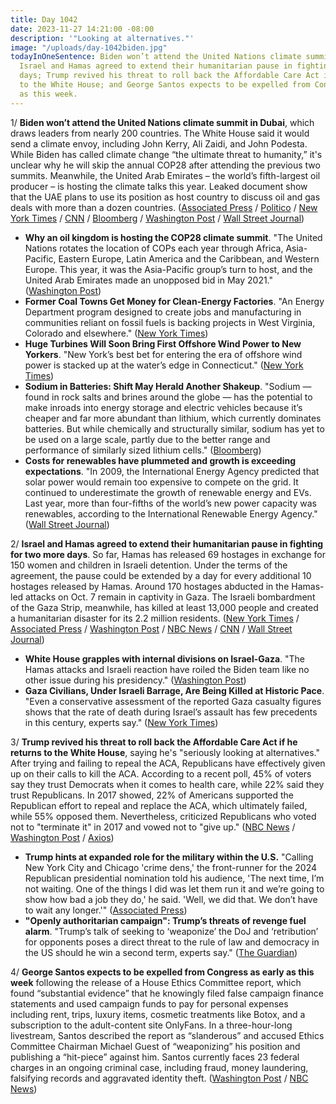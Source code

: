 ```yaml
---
title: Day 1042
date: 2023-11-27 14:21:00 -08:00
description: '"Looking at alternatives."'
image: "/uploads/day-1042biden.jpg"
todayInOneSentence: Biden won’t attend the United Nations climate summit in Dubai;
  Israel and Hamas agreed to extend their humanitarian pause in fighting for two more
  days; Trump revived his threat to roll back the Affordable Care Act if he returns
  to the White House; and George Santos expects to be expelled from Congress as early
  as this week.
---
```


1/ **Biden won’t attend the United Nations climate summit in Dubai**, which draws leaders from nearly 200 countries. The White House said it would send a climate envoy, including John Kerry, Ali Zaidi, and John Podesta. While Biden has called climate change “the ultimate threat to humanity,” it's unclear why he will skip the annual COP28 after attending the previous two summits. Meanwhile, the United Arab Emirates – the world’s fifth-largest oil producer – is hosting the climate talks this year. Leaked document show that the UAE plans to use its position as host country to discuss oil and gas deals with more than a dozen countries. ([Associated Press](https://apnews.com/article/climate-cop28-biden-climate-change-fossil-fuels-ab76a0325549b8b15b453361b2ca43b8) / [Politico](https://www.politico.eu/article/uae-cop28-climate-oil-gas-deal-leak-sultan-ahmed-al-jaber/) / [New York Times](https://www.nytimes.com/2023/11/26/climate/biden-climate-cop28-dubai.html) / [CNN](https://www.cnn.com/2023/11/27/politics/joe-biden-cop-28/index.html) / [Bloomberg](https://www.bloomberg.com/news/articles/2023-11-27/president-biden-plans-to-skip-cop28-climate-summit-in-dubai?sref=MIBMEEoj) / [Washington Post](https://www.washingtonpost.com/climate-environment/2023/11/26/biden-cop28-climate-summit-dubai/) / [Wall Street Journal](https://www.wsj.com/politics/policy/biden-to-skip-u-n-climate-summit-drawing-grumbles-from-environmentalists-b3de30be?mod=hp_lead_pos10))

* **Why an oil kingdom is hosting the COP28 climate summit**. "The United Nations rotates the location of COPs each year through Africa, Asia-Pacific, Eastern Europe, Latin America and the Caribbean, and Western Europe. This year, it was the Asia-Pacific group’s turn to host, and the United Arab Emirates made an unopposed bid in May 2021." ([Washington Post](https://www.washingtonpost.com/climate-environment/2023/11/27/cop28-climate-summit-dubai/))
* **Former Coal Towns Get Money for Clean-Energy Factories**. "An Energy Department program designed to create jobs and manufacturing in communities reliant on fossil fuels is backing projects in West Virginia, Colorado and elsewhere." ([New York Times](https://www.nytimes.com/2023/11/27/climate/clean-energy-funding-coal-communities.html))
* **Huge Turbines Will Soon Bring First Offshore Wind Power to New Yorkers**. "New York’s best bet for entering the era of offshore wind power is stacked up at the water’s edge in Connecticut." ([New York Times](https://www.nytimes.com/2023/11/27/nyregion/offshore-wind-power-farm-ny.html))
* **Sodium in Batteries: Shift May Herald Another Shakeup**. "Sodium — found in rock salts and brines around the globe — has the potential to make inroads into energy storage and electric vehicles because it’s cheaper and far more abundant than lithium, which currently dominates batteries. But while chemically and structurally similar, sodium has yet to be used on a large scale, partly due to the better range and performance of similarly sized lithium cells." ([Bloomberg](https://www.bloomberg.com/news/articles/2023-11-26/sodium-in-ev-and-storage-batteries-may-herald-another-shakeup?sref=MIBMEEoj))
* **Costs for renewables have plummeted and growth is exceeding expectations**. "In 2009, the International Energy Agency predicted that solar power would remain too expensive to compete on the grid. It continued to underestimate the growth of renewable energy and EVs. Last year, more than four-fifths of the world’s new power capacity was renewables, according to the International Renewable Energy Agency." ([Wall Street Journal](https://www.wsj.com/business/energy-oil/now-for-some-good-news-about-climate-27236f56?mod=hp_lead_pos11))

2/ **Israel and Hamas agreed to extend their humanitarian pause in fighting for two more days**. So far, Hamas has released 69 hostages in exchange for 150 women and children in Israeli detention. Under the terms of the agreement, the pause could be extended by a day for every additional 10 hostages released by Hamas. Around 170 hostages abducted in the Hamas-led attacks on Oct. 7 remain in captivity in Gaza. The Israeli bombardment of the Gaza Strip, meanwhile, has killed at least 13,000 people and created a humanitarian disaster for its 2.2 million residents. ([New York Times](https://www.nytimes.com/live/2023/11/27/world/israel-hamas-hostages-gaza-war) / [Associated Press](https://apnews.com/article/israel-hamas-war-live-updates-11-27-2023-6461907528e1f22ce7957bc5574f0efc) / [Washington Post](https://www.washingtonpost.com/world/2023/11/27/israel-hamas-war-hostages-news-gaza-palestine/) / [NBC News](https://www.nbcnews.com/news/world/live-blog/israel-hamas-war-live-updates-hostages-rcna126751) / [CNN](https://www.cnn.com/middleeast/live-news/israel-hamas-war-gaza-news-11-27-23/index.html) / [Wall Street Journal](https://www.wsj.com/livecoverage/israel-hamas-war-gaza-strip-2023-11-21))

* **White House grapples with internal divisions on Israel-Gaza**. "The Hamas attacks and Israeli reaction have roiled the Biden team like no other issue during his presidency." ([Washington Post](https://www.washingtonpost.com/politics/2023/11/26/biden-white-house-divisions-israel-gaza/))
* **Gaza Civilians, Under Israeli Barrage, Are Being Killed at Historic Pace**. "Even a conservative assessment of the reported Gaza casualty figures shows that the rate of death during Israel’s assault has few precedents in this century, experts say." ([New York Times](https://www.nytimes.com/2023/11/25/world/middleeast/israel-gaza-death-toll.html))

3/ **Trump revived his threat to roll back the Affordable Care Act if he returns to the White House**, saying he's "seriously looking at alternatives." After trying and failing to repeal the ACA, Republicans have effectively given up on their calls to kill the ACA. According to a recent poll, 45% of voters say they trust Democrats when it comes to health care, while 22% said they trust Republicans. In 2017 showed, 22% of Americans supported the Republican effort to repeal and replace the ACA, which ultimately failed, while 55% opposed them. Nevertheless, criticized Republicans who voted not to "terminate it" in 2017 and vowed not to "give up." ([NBC News](https://www.nbcnews.com/politics/2024-election/trump-revives-push-eliminate-obamacare-sparking-biden-campaign-pushbac-rcna126768) / [Washington Post](https://www.washingtonpost.com/politics/2023/11/27/trump-repeal-obamacare/) / [Axios](https://www.axios.com/2023/11/26/trump-obamacare-affordable-care-act))

* **Trump hints at expanded role for the military within the U.S.** "Calling New York City and Chicago 'crime dens,' the front-runner for the 2024 Republican presidential nomination told his audience, 'The next time, I’m not waiting. One of the things I did was let them run it and we’re going to show how bad a job they do,' he said. 'Well, we did that. We don’t have to wait any longer.'" ([Associated Press](https://apnews.com/article/trump-military-insurrection-act-2024-election-03858b6291e4721991b5a18c2dfb3c36))
* **"Openly authoritarian campaign": Trump’s threats of revenge fuel alarm**. "Trump’s talk of seeking to ‘weaponize’ the DoJ and ‘retribution’ for opponents poses a direct threat to the rule of law and democracy in the US should he win a second term, experts say." ([The Guardian](https://www.theguardian.com/us-news/2023/nov/22/trump-revenge-game-plan-alarm))

4/ **George Santos expects to be expelled from Congress as early as this week** following the release of a House Ethics Committee report, which found “substantial evidence” that he knowingly filed false campaign finance statements and used campaign funds to pay for personal expenses including rent, trips, luxury items, cosmetic treatments like Botox, and a subscription to the adult-content site OnlyFans. In a three-hour-long livestream, Santos described the report as “slanderous” and accused Ethics Committee Chairman Michael Guest of “weaponizing” his position and publishing a “hit-piece” against him. Santos currently faces 23 federal charges in an ongoing criminal case, including fraud, money laundering, falsifying records and aggravated identity theft. ([Washington Post](https://www.washingtonpost.com/politics/2023/11/27/george-santos-expel-congress/) / [NBC News](https://www.nbcnews.com/politics/congress/rep-george-santos-face-expulsion-house-week-rcna126849))


